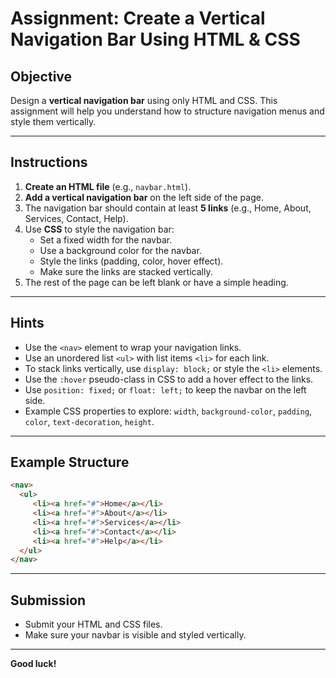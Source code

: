 # Assignment: Create a Vertical Navigation Bar Using HTML & CSS

## Objective

Design a **vertical navigation bar** using only HTML and CSS. This assignment will help you understand how to structure navigation menus and style them vertically.

---

## Instructions

1. **Create an HTML file** (e.g., `navbar.html`).
2. **Add a vertical navigation bar** on the left side of the page.
3. The navigation bar should contain at least **5 links** (e.g., Home, About, Services, Contact, Help).
4. Use **CSS** to style the navigation bar:
    - Set a fixed width for the navbar.
    - Use a background color for the navbar.
    - Style the links (padding, color, hover effect).
    - Make sure the links are stacked vertically.
5. The rest of the page can be left blank or have a simple heading.

---

## Hints

- Use the `<nav>` element to wrap your navigation links.
- Use an unordered list `<ul>` with list items `<li>` for each link.
- To stack links vertically, use `display: block;` or style the `<li>` elements.
- Use the `:hover` pseudo-class in CSS to add a hover effect to the links.
- Use `position: fixed;` or `float: left;` to keep the navbar on the left side.
- Example CSS properties to explore: `width`, `background-color`, `padding`, `color`, `text-decoration`, `height`.

---

## Example Structure

```html
<nav>
  <ul>
     <li><a href="#">Home</a></li>
     <li><a href="#">About</a></li>
     <li><a href="#">Services</a></li>
     <li><a href="#">Contact</a></li>
     <li><a href="#">Help</a></li>
  </ul>
</nav>
```

---

## Submission

- Submit your HTML and CSS files.
- Make sure your navbar is visible and styled vertically.

---

**Good luck!**